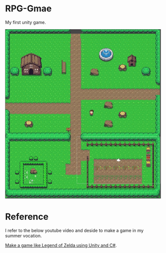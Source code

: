 # RPG-Gmae
My first unity game.

![main screen](./images/main.jpg)
# Reference
I refer to the below youtube video and deside to make a game in my summer vocation.

 [Make a game like Legend of Zelda using Unity and C#](https://www.youtube.com/playlist?list=PL4vbr3u7UKWp0iM1WIfRjCDTI03u43Zfuhttps://pages.github.com/).
